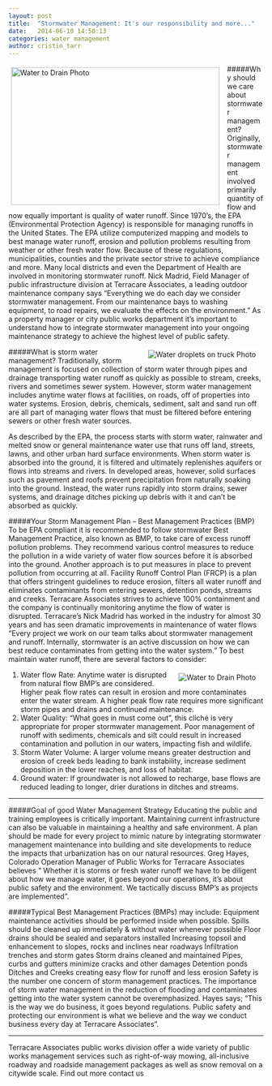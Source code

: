 ```yaml
---
layout: post
title:  "Stormwater Management: It's our responsibility and more..."
date:   2014-06-10 14:50:13
categories: water management
author: cristin_tarr
---
```

<img src="{{ site.baseurl }}/images/blog/Water_to_drain.jpg" alt="Water to Drain Photo" width="412px" height="272px" style="float:left; border: 5px solid white; margin-right: 10px;">

#####Why should we care about stormwater management?  
Originally, stormwater management involved primarily quantity of flow and now equally important is quality of water runoff.  Since 1970’s, the EPA (Environmental Protection Agency) is responsible for managing runoffs in the United States. The EPA utilize computerized mapping and models to best manage water runoff, erosion and pollution problems resulting from weather or other fresh water flow. Because of these regulations, municipalities, counties and the private sector strive to achieve compliance and more.  Many local districts and even the Department of Health are involved in monitoring stormwater runoff. Nick Madrid, Field Manager of public infrastructure division at Terracare Associates, a leading outdoor maintenance company says “Everything we do each day we consider stormwater management.  From our maintenance bays to washing equipment, to road repairs, we evaluate the effects on the environment.”  As a property manager or city public works department it’s important to understand how to integrate stormwater management into your ongoing maintenance strategy to achieve the highest level of public safety.  
  

<img src="{{ site.baseurl }}/images/blog/Water_droplets_on_truck.jpg" alt="Water droplets on truck Photo" style="float:right; border: 5px solid white; margin-right: 10px;">
#####What is storm water management?
Traditionally, storm management is focused on collection of storm water through pipes and drainage transporting water runoff as quickly as possible to stream, creeks, rivers and sometimes sewer system.  However, storm water management includes anytime water flows at facilities, on roads, off of properties into water systems.  Erosion, debris, chemicals, sediment, salt and sand run off are all part of managing water flows that must be filtered before entering sewers or other fresh water sources.  


As described by the EPA, the process starts with storm water, rainwater and melted snow or general maintenance water use that runs off land, streets, lawns, and other urban hard surface environments. When storm water is absorbed into the ground, it is filtered and ultimately replenishes aquifers or flows into streams and rivers. In developed areas, however, solid surfaces such as pavement and roofs prevent precipitation from naturally soaking into the ground. Instead, the water runs rapidly into storm drains, sewer systems, and drainage ditches picking up debris with it and can’t be absorbed as quickly.  


#####Your Storm Management Plan – Best Management Practices (BMP)
To be EPA compliant it is recommended to follow stormwater Best Management Practice, also known as BMP, to take care of excess runoff pollution problems.  They recommend various control measures to reduce the pollution in a wide variety of water flow sources before it is absorbed into the ground. Another approach is to put measures in place to prevent pollution from occurring at all.  Facility Runoff Control Plan (FRCP) is a plan that offers stringent guidelines to reduce erosion, filters all water runoff and eliminates contaminants from entering sewers, detention ponds, streams and creeks.  Terracare Associates strives to achieve 100% containment and the company is continually monitoring anytime the flow of water is disrupted.  Terracare’s Nick Madrid has worked in the industry for almost 30 years and has seen dramatic improvements in maintenance of water flows “Every project we work on our team talks about stormwater management  and runoff.  Internally, stormwater is an active discussion on how we can best reduce contaminates from getting into the water system.”  To best maintain water runoff, there are several factors to consider:

<img src="{{ site.baseurl }}/images/blog/stormwater_managment.jpg" alt="Water to Drain Photo" style="float:right; border: 5px solid white; margin-right: 10px;">

1. Water flow Rate: Anytime water is disrupted from natural flow BMP’s are considered. Higher peak flow rates can result in erosion and more contaminates enter the water stream.   A higher peak flow rate requires more significant storm pipes and drains and continued maintenance.
2. Water Quality: “What goes in must come out”, this cliché is very appropriate for proper stormwater management.   Poor management of runoff with sediments, chemicals and silt could result in increased contamination and pollution in our waters, impacting fish and wildlife. 
3. Storm Water Volume: A larger volume means greater destruction and erosion of creek beds leading to bank instability, increase sediment deposition in the lower reaches, and loss of habitat.
4. Ground water: If groundwater is not allowed to recharge, base flows are reduced leading to longer, drier durations in ditches and streams.

<hr class="blog">

#####Goal of good Water Management Strategy
Educating the public and training employees is critically important.  Maintaining current infrastructure can also be valuable in maintaining a healthy and safe environment.  A plan should be made for every project to mimic nature by integrating stormwater management maintenance into building and site developments to reduce the impacts that urbanization has on our natural resources.  Greg Hayes, Colorado Operation Manager of Public Works for Terracare Associates believes “ Whether it is storms or fresh water runoff we have to be diligent about how we manage water, it goes beyond our operations, it’s about public safety and the environment.  We tactically discuss BMP’s as projects are implemented”.  

#####Typical Best Management Practices (BMPs) may include:
Equipment maintenance activities should be performed inside when possible.
Spills should be cleaned up immediately & without water whenever possible
Floor drains should be sealed and separators installed
Increasing topsoil and enhancement to slopes, rocks and inclines near roadways
Infiltration trenches and storm gates
Storm drains cleaned and maintained
Pipes, curbs and gutters minimize cracks and other damages
Detention ponds
Ditches and Creeks creating easy flow for runoff and less erosion
Safety is the number one concern of storm management practices. The importance of storm water management in the reduction of flooding and contaminates getting into the water system cannot be overemphasized.   Hayes says; “This is the way we do business, it goes beyond regulations.  Public safety and protecting our environment is what we believe and the way we conduct business every day at Terracare Associates”.
<hr class="blog">
Terracare Associates public works division offer a wide variety of public works management services such as right-of-way mowing, all-inclusive roadway and roadside management packages as well as snow removal on a citywide scale. Find out more contact us


[jekyll-gh]: https://github.com/mojombo/jekyll
[jekyll]:    http://jekyllrb.com
